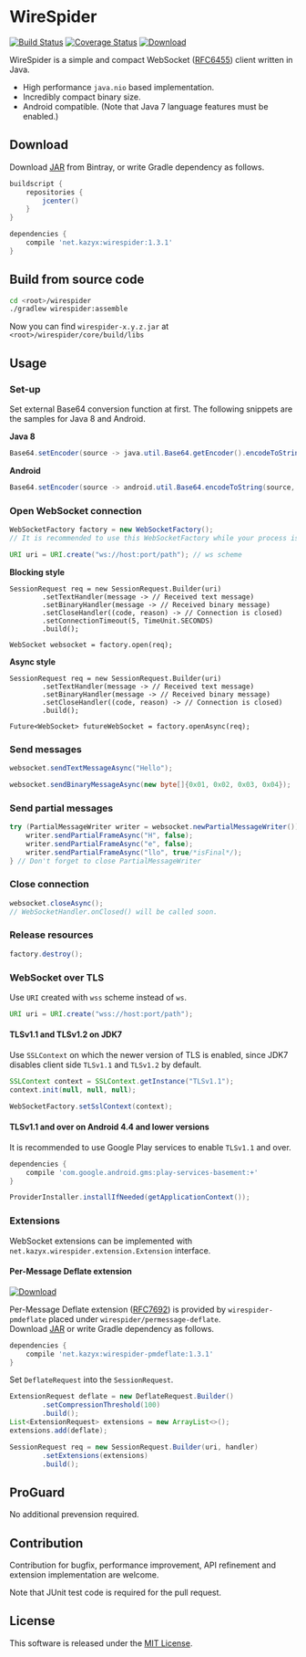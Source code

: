 WireSpider
=====
[![Build Status](https://travis-ci.org/kazyx/wirespider.svg?branch=master)](https://travis-ci.org/kazyx/wirespider)
[![Coverage Status](https://coveralls.io/repos/kazyx/wirespider/badge.svg?branch=master)](https://coveralls.io/r/kazyx/wirespider)
[![Download](https://api.bintray.com/packages/kazyx/maven/net.kazyx%3Awirespider/images/download.svg)](https://bintray.com/kazyx/maven/net.kazyx%3Awirespider/_latestVersion)

WireSpider is a simple and compact WebSocket ([RFC6455](https://tools.ietf.org/html/rfc6455)) client written in Java.

- High performance `java.nio` based implementation.
- Incredibly compact binary size.
- Android compatible. (Note that Java 7 language features must be enabled.)

## Download

Download [JAR](https://bintray.com/kazyx/maven/net.kazyx%3Awirespider) from Bintray,
or write Gradle dependency as follows.

```groovy
buildscript {
    repositories {
        jcenter()
    }
}

dependencies {
    compile 'net.kazyx:wirespider:1.3.1'
}
```

## Build from source code
```bash
cd <root>/wirespider
./gradlew wirespider:assemble
```
Now you can find `wirespider-x.y.z.jar` at `<root>/wirespider/core/build/libs`

## Usage

### Set-up

Set external Base64 conversion function at first.
The following snippets are the samples for Java 8 and Android.

**Java 8**
```java
Base64.setEncoder(source -> java.util.Base64.getEncoder().encodeToString(source));
```

**Android**
```java
Base64.setEncoder(source -> android.util.Base64.encodeToString(source, android.util.Base64.DEFAULT));
```

### Open WebSocket connection
```java
WebSocketFactory factory = new WebSocketFactory();
// It is recommended to use this WebSocketFactory while your process is alive.

URI uri = URI.create("ws://host:port/path"); // ws scheme
```

**Blocking style**
```
SessionRequest req = new SessionRequest.Builder(uri)
        .setTextHandler(message -> // Received text message)
        .setBinaryHandler(message -> // Received binary message)
        .setCloseHandler((code, reason) -> // Connection is closed)
        .setConnectionTimeout(5, TimeUnit.SECONDS)
        .build();

WebSocket websocket = factory.open(req);
```

**Async style**
```
SessionRequest req = new SessionRequest.Builder(uri)
        .setTextHandler(message -> // Received text message)
        .setBinaryHandler(message -> // Received binary message)
        .setCloseHandler((code, reason) -> // Connection is closed)
        .build();

Future<WebSocket> futureWebSocket = factory.openAsync(req);
```

### Send messages
```java
websocket.sendTextMessageAsync("Hello");

websocket.sendBinaryMessageAsync(new byte[]{0x01, 0x02, 0x03, 0x04});
```

### Send partial messages

```java
try (PartialMessageWriter writer = websocket.newPartialMessageWriter()) {
    writer.sendPartialFrameAsync("H", false);
    writer.sendPartialFrameAsync("e", false);
    writer.sendPartialFrameAsync("llo", true/*isFinal*/);
} // Don't forget to close PartialMessageWriter
```

### Close connection
```java
websocket.closeAsync();
// WebSocketHandler.onClosed() will be called soon.
```

### Release resources
```java
factory.destroy();
```

### WebSocket over TLS

Use `URI` created with `wss` scheme instead of `ws`.

```java
URI uri = URI.create("wss://host:port/path");
```

#### TLSv1.1 and TLSv1.2 on JDK7

Use `SSLContext` on which the newer version of TLS is enabled,
since JDK7 disables client side `TLSv1.1` and `TLSv1.2` by default.

```java
SSLContext context = SSLContext.getInstance("TLSv1.1");
context.init(null, null, null);

WebSocketFactory.setSslContext(context);
```

#### TLSv1.1 and over on Android 4.4 and lower versions

It is recommended to use Google Play services to enable `TLSv1.1` and over.

```groovy
dependencies {
    compile 'com.google.android.gms:play-services-basement:+'
}
```

```java
ProviderInstaller.installIfNeeded(getApplicationContext());
```

### Extensions

WebSocket extensions can be implemented with `net.kazyx.wirespider.extension.Extension` interface.

#### Per-Message Deflate extension

[ ![Download](https://api.bintray.com/packages/kazyx/maven/net.kazyx%3Awirespider-pmdeflate/images/download.svg) ](https://bintray.com/kazyx/maven/net.kazyx%3Awirespider-pmdeflate/_latestVersion)

Per-Message Deflate extension ([RFC7692](https://tools.ietf.org/html/rfc7692)) is provided by `wirespider-pmdeflate` placed under `wirespider/permessage-deflate`.  
Download [JAR](https://bintray.com/kazyx/maven/net.kazyx%3Awirespider-pmdeflate)
or write Gradle dependency as follows.

```groovy
dependencies {
    compile 'net.kazyx:wirespider-pmdeflate:1.3.1'
}
```

Set `DeflateRequest` into the `SessionRequest`.

```java
ExtensionRequest deflate = new DeflateRequest.Builder()
        .setCompressionThreshold(100)
        .build();
List<ExtensionRequest> extensions = new ArrayList<>();
extensions.add(deflate);

SessionRequest req = new SessionRequest.Builder(uri, handler)
        .setExtensions(extensions)
        .build();
```

## ProGuard

No additional prevension required.

## Contribution

Contribution for bugfix, performance improvement, API refinement and extension implementation are welcome.

Note that JUnit test code is required for the pull request.

## License

This software is released under the [MIT License](LICENSE).
